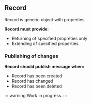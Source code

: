 ## Record

Record is generic object with properties.

**Record must provide:**

- Returning of specified propreties only
- Extending of specified properties

### Publishing of changes

**Record should publish message when:**

- Record has been created
- Record has changed
- Record has been deleted

::: warning
Work in progress.
:::